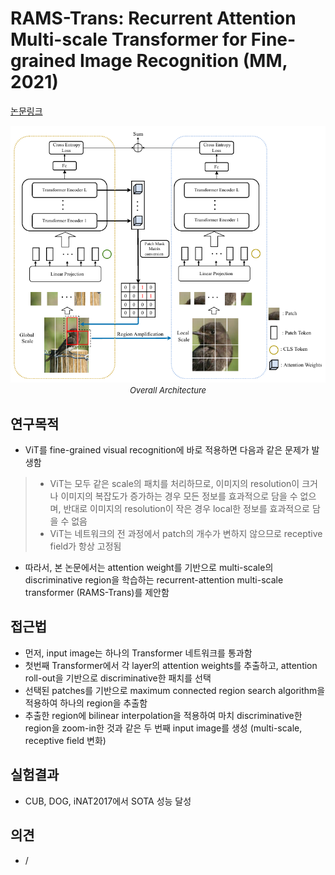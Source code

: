 # RAMS-Trans: Recurrent Attention Multi-scale Transformer for Fine-grained Image Recognition (MM, 2021)

[논문링크](https://dl.acm.org/doi/abs/10.1145/3474085.3475561)

<p align="center">
    <img width="600" alt='fig1' src="./img/04_18_01.png?raw=true"></br>
    <em><font size=2>Overall Architecture</font></em>
</p>

## 연구목적
- ViT를 fine-grained visual recognition에 바로 적용하면 다음과 같은 문제가 발생함
> - ViT는 모두 같은 scale의 패치를 처리하므로, 이미지의 resolution이 크거나 이미지의 복잡도가 증가하는 경우 모든 정보를 효과적으로 담을 수 없으며, 반대로 이미지의 resolution이 작은 경우 local한 정보를 효과적으로 담을 수 없음
> - ViT는 네트워크의 전 과정에서 patch의 개수가 변하지 않으므로 receptive field가 항상 고정됨
- 따라서, 본 논문에서는 attention weight를 기반으로 multi-scale의 discriminative region을 학습하는 recurrent-attention multi-scale transformer (RAMS-Trans)를 제안함

## 접근법
- 먼저, input image는 하나의 Transformer 네트워크를 통과함
- 첫번째 Transformer에서 각 layer의 attention weights를 추출하고, attention roll-out을 기반으로 discriminative한 패치를 선택
- 선택된 patches를 기반으로 maximum connected region search algorithm을 적용하여 하나의 region을 추출함
- 추출한 region에 bilinear interpolation을 적용하여 마치 discriminative한 region을 zoom-in한 것과 같은 두 번째 input image를 생성 (multi-scale, receptive field 변화)

## 실험결과
- CUB, DOG, iNAT2017에서 SOTA 성능 달성

## 의견
- /
